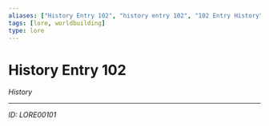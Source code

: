 ```yaml
---
aliases: ["History Entry 102", "history entry 102", "102 Entry History"]
tags: [lore, worldbuilding]
type: lore
---
```


# History Entry 102

*History*

---
*ID: LORE00101*